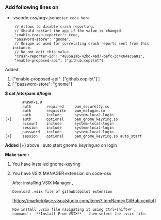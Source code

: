 ### Add following lines on 

 - .vscode-oss/argv.json`enter code here`
			
		// Allows to disable crash reporting.
		// Should restart the app if the value is changed.
		"enable-crash-reporter": true,
		"password-store": "gnome",	
		// Unique id used for correlating crash reports sent from this instance.
		// Do not edit this value.
		"crash-reporter-id": "4805a1ab-42bd-4ad7-befc-3c4c84ac6a81",
		"enable-proposed-api": ["github.copilot"]

Added
 1. ["enable-proposed-api": ["github.copilot"] ] 
 2. [ "password-store": "gnome"] 



**$ cat /etc/pam.d/login**

			#%PAM-1.0
			auth       required     pam_securetty.so
			auth       requisite    pam_nologin.so
			auth       include      system-local-login
	[+]		auth       optional     pam_gnome_keyring.so
			account    include      system-local-login
			session    include      system-local-login
			password   include      system-local-login
	[+]		session    optional     pam_gnome_keyring.so auto_start


**Added** [+] above . auto start gnome_keyring.so on login 


**Make sure :** 

 1. You have installed gnome-keyring
 2. You have VSIX MANAGER extension on code-oss 
	
	After installing VSIX Manager , 
		
		Download .vsix file of githubcopilot extension 
		
	[https://marketplace.visualstudio.com/items?itemName=GitHub.copilot]
		
		Now install .vsix file navigating it using Ctrl+shift+P ,
		command :  **Install From VSIX**   then select the .vsix file.
